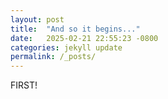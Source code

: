 ```yaml
---
layout: post
title:  "And so it begins..."
date:   2025-02-21 22:55:23 -0800
categories: jekyll update
permalink: /_posts/
---
```

FIRST!

